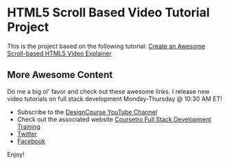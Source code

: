 # HTML5 Scroll Based Video Tutorial Project

This is the project based on the following tutorial:
[Create an Awesome Scroll-based HTML5 Video Explainer](https://youtu.be/HiegEfkenXA)

## More Awesome Content

Do me a big ol' favor and check out these awesome links. I release new video tutorials on full stack development Monday-Thursday @ 10:30 AM ET!

* Subscribe to the [DesignCourse YouTube Channel](http://youtube.com/designcourse)
* Check out the associated website [Coursetro Full Stack Development Training](https://coursetro.com)
* [Twitter](https://twitter.com/designcoursecom)
* [Facebook](https://facebook.com/coursetro)

Enjoy!
